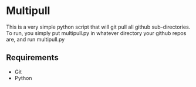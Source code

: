 # Multipull

This is a very simple python script that will git pull all github sub-directories.
To run, you simply put multipull.py in whatever directory your github repos are, and run multipull.py

## Requirements
* Git
* Python
